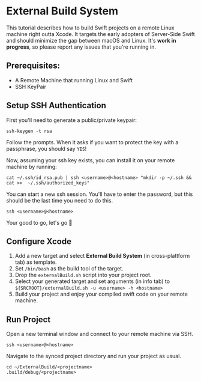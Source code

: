 # External Build System

This tutorial describes how to build Swift projects on a remote Linux machine right outta Xcode. It targets the early adopters of Server-Side Swift and should minimize the gap between macOS and Linux. It's **work in progress**, so please report any issues that you're running in.

## Prerequisites:

* A Remote Machine that running Linux and Swift
* SSH KeyPair

## Setup SSH Authentication

First you'll need to generate a public/private keypair:

```
ssh-keygen -t rsa
```

Follow the prompts. When it asks if you want to protect the key with a passphrase, you should say `YES`!

Now, assuming your ssh key exists, you can install it on your remote machine by running:

```
cat ~/.ssh/id_rsa.pub | ssh <username>@<hostname> "mkdir -p ~/.ssh && cat >>  ~/.ssh/authorized_keys"
```

You can start a new ssh session. You'll have to enter the password, but this should be the last time you need to do this.

```
ssh <username>@<hostname>
```

Your good to go, let's go 💪

## Configure Xcode

1. Add a new target and select **External Build System** (in cross-plattform tab) as template.
3. Set `/bin/bash` as the build tool of the target.
4. Drop the `externalBuild.sh` script into your project root.
5. Select your generated target and set arguments (in info tab) to `${SRCROOT}/externalBuild.sh -u <username> -h <hostname>`
6. Build your project and enjoy your compiled swift code on your remote machine.

## Run Project

Open a new terminal window and connect to your remote machine via SSH.

```
ssh <username>@<hostname>
```

Navigate to the synced project directory and run your project as usual.

```
cd ~/ExternalBuild/<projectname>
.build/debug/<projectname>
```
